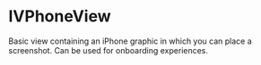 IVPhoneView
===========

Basic view containing an iPhone graphic in which you can place a screenshot. Can be used for onboarding experiences.

